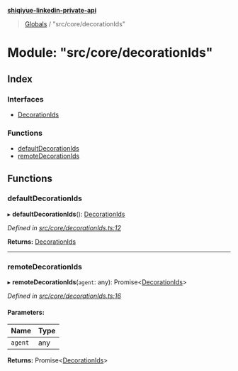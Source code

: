 **[shiqiyue-linkedin-private-api](../README.md)**

> [Globals](../globals.md) / "src/core/decorationIds"

# Module: "src/core/decorationIds"

## Index

### Interfaces

* [DecorationIds](../interfaces/_src_core_decorationids_.decorationids.md)

### Functions

* [defaultDecorationIds](_src_core_decorationids_.md#defaultdecorationids)
* [remoteDecorationIds](_src_core_decorationids_.md#remotedecorationids)

## Functions

### defaultDecorationIds

▸ **defaultDecorationIds**(): [DecorationIds](../interfaces/_src_core_decorationids_.decorationids.md)

*Defined in [src/core/decorationIds.ts:12](https://github.com/eilonmore/linkedin-private-api/blob/7c25b88/src/core/decorationIds.ts#L12)*

**Returns:** [DecorationIds](../interfaces/_src_core_decorationids_.decorationids.md)

___

### remoteDecorationIds

▸ **remoteDecorationIds**(`agent`: any): Promise<[DecorationIds](../interfaces/_src_core_decorationids_.decorationids.md)\>

*Defined in [src/core/decorationIds.ts:16](https://github.com/eilonmore/linkedin-private-api/blob/7c25b88/src/core/decorationIds.ts#L16)*

#### Parameters:

Name | Type |
------ | ------ |
`agent` | any |

**Returns:** Promise<[DecorationIds](../interfaces/_src_core_decorationids_.decorationids.md)\>

